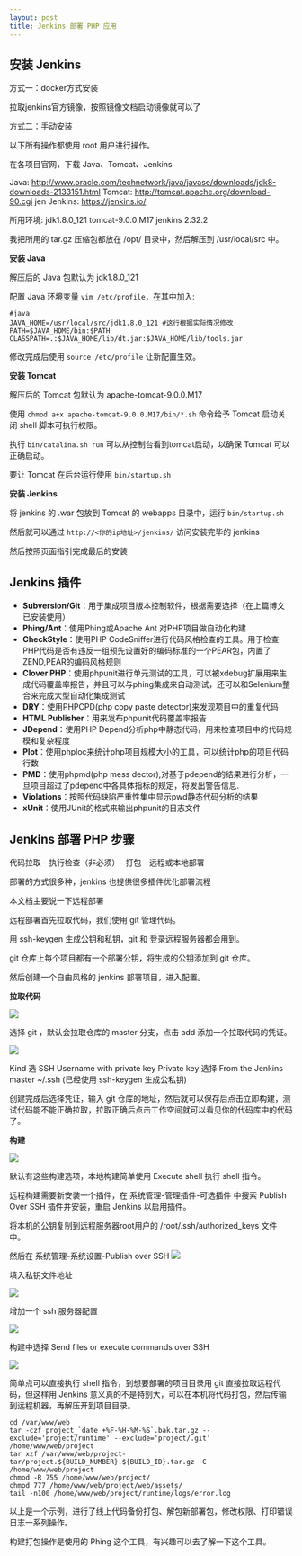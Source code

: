 ```yaml
---
layout: post
title: Jenkins 部署 PHP 应用
---
```



## 安装 Jenkins

方式一：docker方式安装

拉取jenkins官方镜像，按照镜像文档启动镜像就可以了

方式二：手动安装

以下所有操作都使用 root 用户进行操作。

在各项目官网，下载 Java、Tomcat、Jenkins

Java: http://www.oracle.com/technetwork/java/javase/downloads/jdk8-downloads-2133151.html
Tomcat: http://tomcat.apache.org/download-90.cgi
jen
Jenkins: https://jenkins.io/

所用环境: jdk1.8.0_121 tomcat-9.0.0.M17 jenkins 2.32.2

我把所用的 tar.gz 压缩包都放在 /opt/ 目录中，然后解压到 /usr/local/src 中。

**安装 Java**

解压后的 Java 包默认为 jdk1.8.0_121

配置 Java 环境变量 `vim /etc/profile`，在其中加入:

```
#java
JAVA_HOME=/usr/local/src/jdk1.8.0_121 #这行根据实际情况修改
PATH=$JAVA_HOME/bin:$PATH
CLASSPATH=.:$JAVA_HOME/lib/dt.jar:$JAVA_HOME/lib/tools.jar
```

修改完成后使用 `source /etc/profile` 让新配置生效。

**安装 Tomcat**

解压后的 Tomcat 包默认为 apache-tomcat-9.0.0.M17

使用 `chmod a+x apache-tomcat-9.0.0.M17/bin/*.sh` 命令给予 Tomcat 启动关闭 shell 脚本可执行权限。

执行 `bin/catalina.sh run` 可以从控制台看到tomcat启动，以确保 Tomcat 可以正确启动。

要让 Tomcat 在后台运行使用 `bin/startup.sh`

**安装 Jenkins**

将 jenkins 的 .war 包放到 Tomcat 的 webapps 目录中，运行 `bin/startup.sh`

然后就可以通过 `http://<你的ip地址>/jenkins/` 访问安装完毕的 jenkins

然后按照页面指引完成最后的安装

## Jenkins 插件

* **Subversion/Git**：用于集成项目版本控制软件，根据需要选择（在上篇博文已安装使用）
* **Phing/Ant**：使用Phing或Apache Ant 对PHP项目做自动化构建
* **CheckStyle**：使用PHP CodeSniffer进行代码风格检查的工具。用于检查PHP代码是否有违反一组预先设置好的编码标准的一个PEAR包，内置了ZEND,PEAR的编码风格规则
* **Clover PHP**：使用phpunit进行单元测试的工具，可以被xdebug扩展用来生成代码覆盖率报告，并且可以与phing集成来自动测试，还可以和Selenium整合来完成大型自动化集成测试
* **DRY**：使用PHPCPD(php copy paste detector)来发现项目中的重复代码
* **HTML Publisher**：用来发布phpunit代码覆盖率报告
* **JDepend**：使用PHP Depend分析php中静态代码，用来检查项目中的代码规模和复杂程度
* **Plot**：使用phploc来统计php项目规模大小的工具，可以统计php的项目代码行数
* **PMD**：使用phpmd(php mess dector),对基于pdepend的结果进行分析，一旦项目超过了pdepend中各具体指标的规定，将发出警告信息.
* **Violations**：按照代码缺陷严重性集中显示pwd静态代码分析的结果
* **xUnit**：使用JUnit的格式来输出phpunit的日志文件

## Jenkins 部署 PHP 步骤

代码拉取 - 执行检查（非必须）- 打包 - 远程或本地部署

部署的方式很多种，jenkins 也提供很多插件优化部署流程

本文档主要说一下远程部署

远程部署首先拉取代码，我们使用 git 管理代码。

用 ssh-keygen 生成公钥和私钥，git 和 登录远程服务器都会用到。

git 仓库上每个项目都有一个部署公钥，将生成的公钥添加到 git 仓库。

然后创建一个自由风格的 jenkins 部署项目，进入配置。

**拉取代码**

![](http://img.m2ez.com/14877524448478.jpg)

选择 git ，默认会拉取仓库的 master 分支，点击 add 添加一个拉取代码的凭证。

![](http://img.m2ez.com/14877525840602.jpg)

Kind 选 SSH Username with private key
Private key 选择 From the Jenkins master ~/.ssh (已经使用 ssh-keygen 生成公私钥)

创建完成后选择凭证，输入 git 仓库的地址，然后就可以保存后点击立即构建，测试代码能不能正确拉取，拉取正确后点击工作空间就可以看见你的代码库中的代码了。

**构建**

![](http://img.m2ez.com/14877531720409.jpg)

默认有这些构建选项，本地构建简单使用 Execute shell 执行 shell 指令。

远程构建需要新安装一个插件，在 系统管理-管理插件-可选插件 中搜索 Publish Over SSH 插件并安装，重启 Jenkins 以启用插件。

将本机的公钥复制到远程服务器root用户的 /root/.ssh/authorized_keys 文件中。

然后在 系统管理-系统设置-Publish over SSH
![](http://img.m2ez.com/14877587669714.jpg)

填入私钥文件地址

![](http://img.m2ez.com/14877589010557.jpg)


增加一个 ssh 服务器配置

![](http://img.m2ez.com/14877589436549.jpg)

构建中选择 Send files or execute commands over SSH

![](http://img.m2ez.com/14877591104113.jpg)

简单点可以直接执行 shell 指令，到想要部署的项目目录用 git 直接拉取远程代码，但这样用 Jenkins 意义真的不是特别大，可以在本机将代码打包，然后传输到远程机器，再解压开到项目目录。

```shell
cd /var/www/web
tar -czf project_`date +%F-%H-%M-%S`.bak.tar.gz --exclude='project/runtime' --exclude='project/.git' /home/www/web/project
tar xzf /var/www/web/project-tar/project.${BUILD_NUMBER}.${BUILD_ID}.tar.gz -C /home/www/web/project
chmod -R 755 /home/www/web/project/
chmod 777 /home/www/web/project/web/assets/
tail -n100 /home/www/web/project/runtime/logs/error.log
```

以上是一个示例，进行了线上代码备份打包、解包新部署包，修改权限、打印错误日志一系列操作。

构建打包操作是使用的 Phing 这个工具，有兴趣可以去了解一下这个工具。


